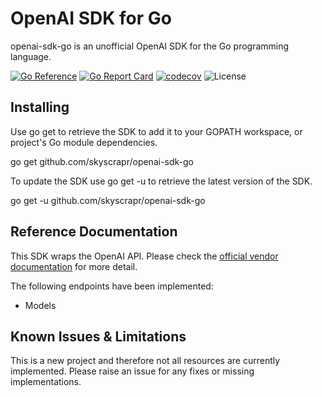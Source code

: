 # OpenAI SDK for Go

openai-sdk-go is an unofficial OpenAI SDK for the Go programming language.

[![Go Reference](https://pkg.go.dev/badge/github.com/skyscrapr/openai-sdk-go.svg)](https://pkg.go.dev/github.com/skyscrapr/openai-sdk-go)
[![Go Report Card](https://goreportcard.com/badge/github.com/skyscrapr/openai-sdk-go)](https://goreportcard.com/report/github.com/skyscrapr/openai-sdk-go)
[![codecov](https://codecov.io/gh/skyscrapr/openai-sdk-go/branch/main/graph/badge.svg?token=KG8ZTLDHS3)](https://codecov.io/gh/skyscrapr/openai-sdk-go)
![License](https://img.shields.io/dub/l/vibe-d.svg)

## Installing

Use go get to retrieve the SDK to add it to your GOPATH workspace, or project's Go module dependencies.

go get github.com/skyscrapr/openai-sdk-go

To update the SDK use go get -u to retrieve the latest version of the SDK.

go get -u github.com/skyscrapr/openai-sdk-go

## Reference Documentation

This SDK wraps the OpenAI API. Please check the [official vendor documentation](https://platform.openai.com/docs/api-reference) for more detail.

The following endpoints have been implemented:
* Models

## Known Issues & Limitations

This is a new project and therefore not all resources are currently implemented.
Please raise an issue for any fixes or missing implementations.
